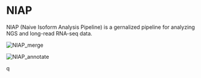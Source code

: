# NIAP
NIAP (Naive Isoform Analysis Pipeline) is a gernalized pipeline for analyzing NGS and long-read RNA-seq data.





![NIAP_merge](https://user-images.githubusercontent.com/34832128/112115696-70761500-8bf4-11eb-8191-70532280b44b.jpg)


![NIAP_annotate](https://user-images.githubusercontent.com/34832128/112115718-766bf600-8bf4-11eb-9db9-9a92619ff62b.jpg)

q
